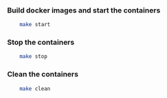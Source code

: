 ### Build docker images and start the containers
```bash
    make start
```

### Stop the containers
```bash
    make stop
```

### Clean the containers
```bash
    make clean
```
